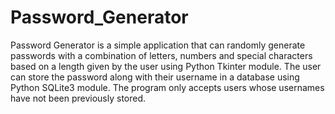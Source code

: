 # Password_Generator
Password Generator is a simple application that can randomly generate passwords with a combination of letters, numbers and special characters based on a length given by the user using Python Tkinter module. The user can store the password along with their username in a database using Python SQLite3 module. The program only accepts users whose usernames have not been previously stored.
